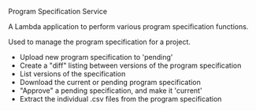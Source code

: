 Program Specification Service

A Lambda application to perform various program specification functions.

Used to manage the program specification for a project.

* Upload new program specification to 'pending'
* Create a "diff" listing between versions of the program specification
* List versions of the specification
* Download the current or pending program specification
* "Approve" a pending specification, and make it 'current'
* Extract the individual .csv files from the program specification
